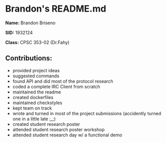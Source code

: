 # Brandon's README.md

**Name:** Brandon Briseno 

**SID:** 1932124 

**Class:** CPSC 353-02 (Dr.Fahy)

## Contributions:
* provided project ideas
* suggested commands
* found API and did most of the protocol research
* coded a complete IRC Client from scratch
* maintained the readme
* created dockerfiles
* maintained checkstyles
* kept team on track
* wrote and turned in most of the project submissions (accidently turned one in a little late ;_;)
* created student research poster
* attended student research poster workshop
* attended student research day w/ a functional demo
